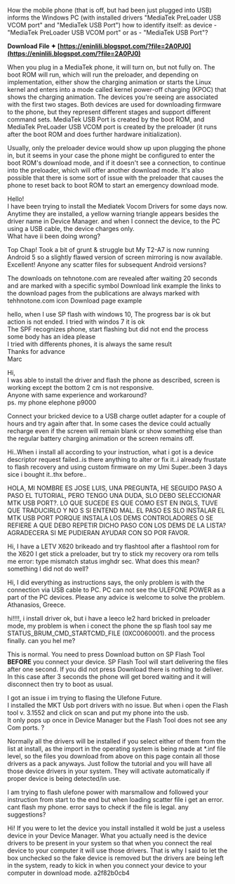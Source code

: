 
 
How the mobile phone (that is off, but had been just plugged into USB) informs the Windows PC (with installed drivers "MediaTek PreLoader USB VCOM port" and "MediaTek USB Port") how to identify itself: as device - "MediaTek PreLoader USB VCOM port" or as - "MediaTek USB Port"?
 
**Download File ✦ [https://eninlili.blogspot.com/?file=2A0PJ0](https://eninlili.blogspot.com/?file=2A0PJ0)**


 
When you plug in a MediaTek phone, it will turn on, but not fully on. The boot ROM will run, which will run the preloader, and depending on implementation, either show the charging animation or starts the Linux kernel and enters into a mode called kernel power-off charging (KPOC) that shows the charging animation. The devices you're seeing are associated with the first two stages. Both devices are used for downloading firmware to the phone, but they represent different stages and support different command sets. MediaTek USB Port is created by the boot ROM, and MediaTek PreLoader USB VCOM port is created by the preloader (it runs after the boot ROM and does further hardware initialization).
 
Usually, only the preloader device would show up upon plugging the phone in, but it seems in your case the phone might be configured to enter the boot ROM's download mode, and if it doesn't see a connection, to continue into the preloader, which will offer another download mode. It's also possible that there is some sort of issue with the preloader that causes the phone to reset back to boot ROM to start an emergency download mode.

Hello!  
I have been trying to install the Mediatek Vocom Drivers for some days now. Anytime they are installed, a yellow warning triangle appears besides the driver name in Device Manager. and when I connect the device, to the PC using a USB cable, the device charges only.  
What have ii been doing wrong?
 
Top Chap! Took a bit of grunt & struggle but My T2-A7 is now running Android 5 so a slightly flawed version of screen mirroring is now available. Excellent! Anyone any scatter files for subsequent Android versions?
 
The downloads on tehnotone.com are revealed after waiting 20 seconds and are marked with a specific symbol Download link example the links to the download pages from the publications are always marked with tehhnotone.com icon Download page example
 
hello, when I use SP flash with windows 10, The progress bar is ok but action is not ended. I tried with windos 7 it is ok  
The SPF recognizes phone, start flashing but did not end the process  
some body has an idea please  
I tried with differents phones, it is always the same result  
Thanks for advance  
Marc
 
Hi,  
I was able to install the driver and flash the phone as described, screen is working except the bottom 2 cm is not responsive.  
Anyone with same experience and workaround?  
ps. my phone elephone p9000
 
Connect your bricked device to a USB charge outlet adapter for a couple of hours and try again after that. In some cases the device could actually recharge even if the screen will remain blank or show something else than the regular battery charging animation or the screen remains off.
 
Hi..When i install all according to your instruction, what i got is a device descriptor request failed..is there anything to alter or fix it..i already frustate to flash recovery and using custom firmware on my Umi Super..been 3 days sice i bought it..thx before..
 
HOLA, MI NOMBRE ES JOSE LUIS, UNA PREGUNTA, HE SEGUIDO PASO A PASO EL TUTORIAL, PERO TENGO UNA DUDA, SLO DEBO SELECCIONAR MTK USB PORT?. LO QUE SUCEDE ES QUE COMO EST EN INGLS, TUVE QUE TRADUCIRLO Y NO S SI ENTEND MAL. EL PASO ES SLO INSTALAR EL MTK USB PORT PORQUE INSTALA LOS DEMS CONTROLADORES O SE REFIERE A QUE DEBO REPETIR DICHO PASO CON LOS DEMS DE LA LISTA? AGRADECERA SI ME PUDIERAN AYUDAR CON SO POR FAVOR.
 
Hi, I have a LETV X620 brikeado and try flashtool after a flashtool rom for the X620 I get stick a preloader, but try to stick my recovery ora rom tells me error: type mismatch status imghdr sec. What does this mean? something I did not do well?
 
Hi, I did everything as instructions says, the only problem is with the connection via USB cable to PC. PC can not see the ULEFONE POWER as a part of the PC devices. Please any advice is welcome to solve the problem. Athanasios, Greece.
 
hi!!!!, i install driver ok, but i have a leeco le2 hard bricked in preloader mode, my problem is when i conect the phone the sp flash tool say me STATUS\_BRUM\_CMD\_STARTCMD\_FILE (0XC0060001). and the process finally. can you hel me?
 
This is normal. You need to press Download button on SP Flash Tool **BEFORE** you connect your device. SP Flash Tool will start delivering the files after one second. If you did not press Download there is nothing to deliver. In this case after 3 seconds the phone will get bored waiting and it will disconnect then try to boot as usual.
 
I got an issue i im trying to flasing the Ulefone Future.  
I installed the MKT Usb port drivers with no issue. But when i open the Flash tool v. 3.1552 and click on scan and put my phone into the usb.  
It only pops up once in Device Manager but the Flash Tool does not see any Com ports. ?
 
Normally all the drivers will be installed if you select either of them from the list at install, as the import in the operating system is being made at \*.inf file level, so the files you download from above on this page contain all those drivers as a pack anyways. Just follow the tutorial and you will have all those device drivers in your system. They will activate automatically if proper device is being detected/in use.
 
I am trying to flash ulefone power with marsmallow and followed your instruction from start to the end but when loading scatter file i get an error. cant flash my phone. error says to check if the file is legal. any suggestions?
 
Hi! If you were to let the device you install installed it wold be just a useless device in your Device Manager. What you actually need is the device drivers to be present in your system so that when you connect the real device to your computer it will use those drivers. That is why I said to let the box unchecked so the fake device is removed but the drivers are being left in the system, ready to kick in when you connect your device to your computer in download mode.
 a2f82b0cb4
 

